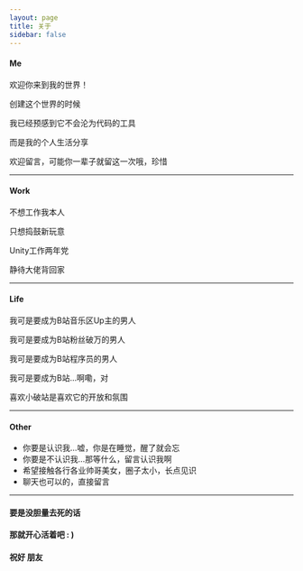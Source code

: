 ```yaml
---
layout: page
title: 关于
sidebar: false
---
```


#### Me

欢迎你来到我的世界！

创建这个世界的时候

我已经预感到它不会沦为代码的工具

而是我的个人生活分享

欢迎留言，可能你一辈子就留这一次哦，珍惜

---

#### Work

不想工作我本人

只想捣鼓新玩意

Unity工作两年党

静待大佬背回家

---

#### Life

我可是要成为B站音乐区Up主的男人

我可是要成为B站粉丝破万的男人

我可是要成为B站程序员的男人

我可是要成为B站…啊嘞，对

喜欢小破站是喜欢它的开放和氛围

---

#### Other

-   你要是认识我…嘘，你是在睡觉，醒了就会忘
-   你要是不认识我…那等什么，留言认识我啊
-   希望接触各行各业帅哥美女，圈子太小，长点见识
-   聊天也可以的，直接留言

---

#### 要是没胆量去死的话

#### 那就开心活着吧  : )

#### 祝好 朋友

